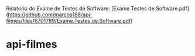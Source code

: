 Relatorio do Exame de Testes de Software:
[Exame Testes de Software.pdf]
(https://github.com/marcos188/api-filmes/files/6701789/Exame.Testes.de.Software.pdf)
# api-filmes
